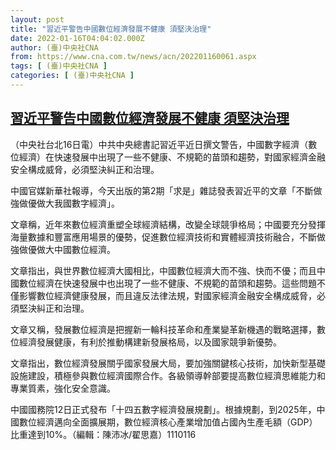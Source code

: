 ```yaml
---
layout: post
title: "習近平警告中國數位經濟發展不健康 須堅決治理"
date: 2022-01-16T04:04:02.000Z
author: (臺)中央社CNA
from: https://www.cna.com.tw/news/acn/202201160061.aspx
tags: [ (臺)中央社CNA ]
categories: [ (臺)中央社CNA ]
---
```

<!--1642305842000-->
[習近平警告中國數位經濟發展不健康 須堅決治理](https://www.cna.com.tw/news/acn/202201160061.aspx)
------

<div>
<div></div><div><p>（中央社台北16日電）中共中央總書記習近平近日撰文警告，中國數字經濟（數位經濟）在快速發展中出現了一些不健康、不規範的苗頭和趨勢，對國家經濟金融安全構成威脅，必須堅決糾正和治理。</p><p>中國官媒新華社報導，今天出版的第2期「求是」雜誌發表習近平的文章「不斷做強做優做大我國數字經濟」。</p><p>文章稱，近年來數位經濟重塑全球經濟結構，改變全球競爭格局；中國要充分發揮海量數據和豐富應用場景的優勢，促進數位經濟技術和實體經濟技術融合，不斷做強做優做大中國數位經濟。</p><p>文章指出，與世界數位經濟大國相比，中國數位經濟大而不強、快而不優；而且中國數位經濟在快速發展中也出現了一些不健康、不規範的苗頭和趨勢。這些問題不僅影響數位經濟健康發展，而且違反法律法規，對國家經濟金融安全構成威脅，必須堅決糾正和治理。</p><p>文章又稱，發展數位經濟是把握新一輪科技革命和產業變革新機遇的戰略選擇，數位經濟發展健康，有利於推動構建新發展格局，以及國家競爭新優勢。</p><p>文章指出，數位經濟發展關乎國家發展大局，要加強關鍵核心技術，加快新型基礎設施建設，積極參與數位經濟國際合作。各級領導幹部要提高數位經濟思維能力和專業質素，強化安全意識。</p><p>中國國務院12日正式發布「十四五數字經濟發展規劃」。根據規劃，到2025年，中國數位經濟邁向全面擴展期，數位經濟核心產業增加值占國內生產毛額（GDP）比重達到10%。（編輯：陳沛冰/翟思嘉）1110116</p></div>
</div>
